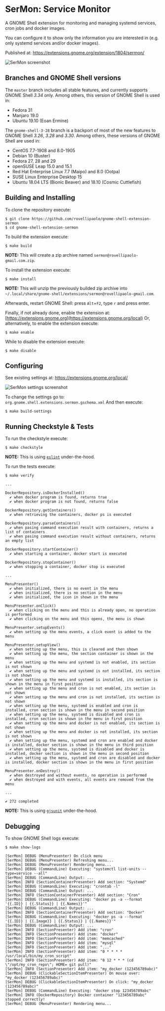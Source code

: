 # SerMon: Service Monitor

A GNOME Shell extension for monitoring and managing systemd services, cron jobs and docker images.

You can configure it to show only the information you are interested in (e.g. only systemd services and/or docker images).

Published at: https://extensions.gnome.org/extension/1804/sermon/

![SerMon screenshot](docs/images/sermon.png)


## Branches and GNOME Shell versions

The `master` branch includes all stable features, and currently supports GNOME Shell _3.34_ only.
Among others, this version of GNOME Shell is used in:
* Fedora 31
* Manjaro 19.0
* Ubuntu 19.10 (Eoan Ermine)

The `gnome-shell-3-28` branch is a backport of most of the new features to GNOME Shell _3.26_, _3.28_ and _3.30_.
Among others, these versions of GNOME Shell are used in:
* CentOS 7.7-1908 and 8.0-1905
* Debian 10 (Buster)
* Fedora 27, 28 and 29
* openSUSE Leap 15.0 and 15.1
* Red Hat Enterprise Linux 7.7 (Maipo) and 8.0 (Ootpa)
* SUSE Linux Enterprise Desktop 15
* Ubuntu 18.04 LTS (Bionic Beaver) and 18.10 (Cosmic Cuttlefish)


## Building and Installing

To clone the repository execute:
```shell
$ git clone https://github.com/rovellipaolo/gnome-shell-extension-sermon
$ cd gnome-shell-extension-sermon
```

To build the extension execute:
```shell
$ make build
```
**NOTE:** This will create a zip archive named `sermon@rovellipaolo-gmail.com.zip`.

To install the extension execute:
```shell
$ make install
```
**NOTE:** This will unzip the previously builded zip archive into `~/.local/share/gnome-shell/extensions/sermon@rovellipaolo-gmail.com`.

Afterwards, restart GNOME Shell: press `Alt`+`F2`, type `r` and press enter.

Finally, if not already done, enable the extension at: [https://extensions.gnome.org](https://extensions.gnome.org/local)
Or, alternatively, to enable the extension execute:
```shell
$ make enable
```
While to disable the extension execute:
```shell
$ make disable
```

## Configuring
See existing settings at: https://extensions.gnome.org/local/

![SerMon settings screenshot](docs/images/sermon_settings.png)

To change the settings go to: `org.gnome.shell.extensions.sermon.gschema.xml`
And then execute:
```shell
$ make build-settings
```

## Running Checkstyle & Tests

To run the checkstyle execute:
```shell
$ make checkstyle
```
**NOTE:** This is using [`eslint`](https://github.com/eslint/eslint) under-the-hood.

To run the tests execute:
```shell
$ make verify

...

DockerRepository.isDockerInstalled()
  ✔ when docker program is found, returns true
  ✔ when docker program is not found, returns false

DockerRepository.getContainers()
  ✔ when retrieving the containers, docker ps is executed

DockerRepository.parseContainers()
  ✔ when pasing command execution result with containers, returns a list of containers
  ✔ when pasing command execution result without containers, returns an empty list

DockerRepository.startContainer()
  ✔ when starting a container, docker start is executed

DockerRepository.stopContainer()
  ✔ when stopping a container, docker stop is executed

...

MenuPresenter()
  ✔ when initialized, there is no event in the menu
  ✔ when initialized, there is no section in the menu
  ✔ when initialized, the icon in shown in the menu

MenuPresenter.onClick()
  ✔ when clicking on the menu and this is already open, no operation is performed
  ✔ when clicking on the menu and this opens, the menu is shown

MenuPresenter.setupEvents()
  ✔ when setting up the menu events, a click event is added to the menu

MenuPresenter.setupView()
  ✔ when setting up the menu, this is cleared and then shown
  ✔ when setting up the menu, the section container is shown in the menu
  ✔ when setting up the menu and systemd is not enabled, its section is not shown
  ✔ when setting up the menu and systemd is not installed, its section is not shown
  ✔ when setting up the menu and systemd is installed, its section is shown in the menu in first position
  ✔ when setting up the menu and cron is not enabled, its section is not shown
  ✔ when setting up the menu and cron is not installed, its section is not shown
  ✔ when setting up the menu, systemd is enabled and cron is installed, cron section is shown in the menu in second position
  ✔ when setting up the menu, systemd is disabled and cron is installed, cron section is shown in the menu in first position
  ✔ when setting up the menu and docker is not enabled, its section is not shown
  ✔ when setting up the menu and docker is not installed, its section is not shown
  ✔ when setting up the menu, systemd and cron are enabled and docker is installed, docker section is shown in the menu in third position
  ✔ when setting up the menu, systemd is disabled and docker is installed, docker section is shown in the menu in second position
  ✔ when setting up the menu, systemd and cron are disabled and docker is installed, docker section is shown in the menu in first position

MenuPresenter.onDestroy()
  ✔ when destroyed and without events, no operation is performed
  ✔ when destroyed and with events, all events are removed from the menu

...

✔ 272 completed
```
**NOTE:** This is using [`gjsunit`](https://github.com/philipphoffmann/gjsunit) under-the-hood.

## Debugging

To show GNOME Shell logs execute:
```shell
$ make show-logs

[SerMon] DEBUG (MenuPresenter) On click menu
[SerMon] DEBUG (MenuPresenter) Refreshing menu...
[SerMon] DEBUG (MenuPresenter) Rendering menu...
[SerMon] DEBUG (CommandLine) Executing: "systemctl list-units --type=service --all"
[SerMon] DEBUG (CommandLine) Output: ...
[SerMon] INFO (SectionContainerPresenter) Add section: "Systemd"
[SerMon] DEBUG (CommandLine) Executing: "crontab -l"
[SerMon] DEBUG (CommandLine) Output: ...
[SerMon] INFO (SectionContainerPresenter) Add section: "Cron"
[SerMon] DEBUG (CommandLine) Executing: "docker ps -a --format '{{.ID}} | {{.Status}} | {{.Names}}'"
[SerMon] DEBUG (CommandLine) Output: ...
[SerMon] INFO (SectionContainerPresenter) Add section: "Docker"
[SerMon] DEBUG (CommandLine) Executing: "docker ps -a --format '{{.ID}} | {{.Image}} | {{.Status}} | {{.Names}}'"
[SerMon] DEBUG (CommandLine) Output: ...
[SerMon] INFO (SectionPresenter) Add item: "cron"
[SerMon] INFO (SectionPresenter) Add item: "docker"
[SerMon] INFO (SectionPresenter) Add item: "memcached"
[SerMon] INFO (SectionPresenter) Add item: "mysql"
[SerMon] INFO (SectionPresenter) Add item: "..."
[SerMon] INFO (SectionPresenter) Add item: "0 * * * * /usr/local/bin/my_cron_script"
[SerMon] INFO (SectionPresenter) Add item: "0 12 * * * (cd \"/opt/my_cron_repo\"; HOME= git pull)"
[SerMon] INFO (SectionPresenter) Add item: "my_docker (123456789abc)"
[SerMon] DEBUG (ClickableSectionItemPresenter) On mouse over: "my_docker (123456789abc)"
[SerMon] DEBUG (ClickableSectionItemPresenter) On click: "my_docker (123456789abc)"
[SerMon] DEBUG (CommandLine) Executing: "docker stop 123456789abc"
[SerMon] INFO (DockerRepository) Docker container "123456789abc" stopped correctly!
[SerMon] DEBUG (MenuPresenter) Rendering menu...
```
